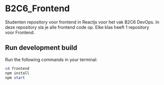 # B2C6_Frontend
Studenten repository voor frontend in Reactjs voor het vak B2C6 DevOps. In deze repository sla je alle frontend code op. Elke klas heeft 1 repository voor Frontend.

## Run development build
Run the following commands in your terminal:
```powershell
cd frontend
npm install
npm start
```

